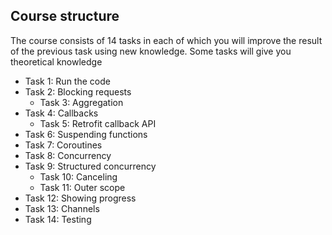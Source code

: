 ## Course structure
The course consists of 14 tasks in each of which you will improve the result of the previous task using new knowledge. Some tasks will give you theoretical knowledge

- Task 1: Run the code
- Task 2: Blocking requests
  - Task 3: Aggregation
- Task 4: Callbacks
  - Task 5: Retrofit callback API
- Task 6: Suspending functions
- Task 7: Coroutines
- Task 8: Concurrency
- Task 9: Structured concurrency
  - Task 10: Canceling
  - Task 11: Outer scope
- Task 12: Showing progress
- Task 13: Channels
- Task 14: Testing 
